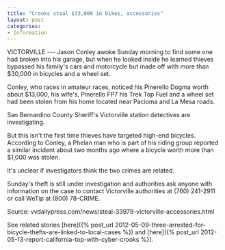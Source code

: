 ```yaml
---
title: "Crooks steal $33,000 in bikes, accessories"
layout: post
categories:
- Information
---
```


VICTORVILLE --- Jason Conley awoke Sunday morning to find some one had broken into his garage, but when he looked inside he learned thieves bypassed his family's cars and motorcycle but made off with more than $30,000 in bicycles and a wheel set.

Conley, who races in amateur races, noticed his Pinerello Dogma worth about $13,000, his wife's, Pinerello FP7 his Trek Top Fuel and a wheel set had been stolen from his home located near Pacioma and La Mesa roads.

San Bernardino County Sheriff's Victorville station detectives are investigating.

But this isn't the first time thieves have targeted high-end bicycles. According to Conley, a Phelan man who is part of his riding group reported a similar incident about two months ago where a bicycle worth more than $1,000 was stolen.

It's unclear if investigators think the two crimes are related.

Sunday's theft is still under investigation and authorities ask anyone with information on the case to contact Victorville authorities at (760) 241-2911 or call WeTip at (800) 78-CRIME.

Source: vvdailypress.com/news/steal-33979-victorville-accessories.html

See related stories [here]({% post_url 2012-05-09-three-arrested-for-bicycle-thefts-are-linked-to-local-cases %}) and [here]({% post_url 2012-05-13-report-california-top-with-cyber-crooks %}).
